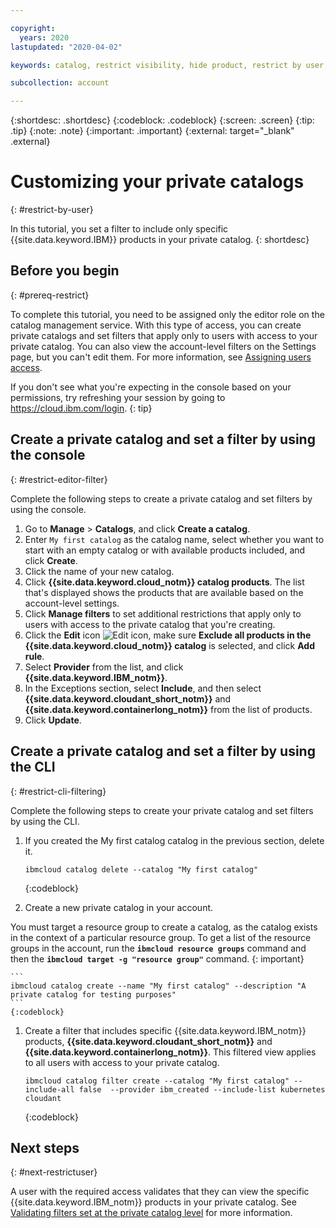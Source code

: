 ```yaml
---

copyright:
  years: 2020
lastupdated: "2020-04-02"

keywords: catalog, restrict visibility, hide product, restrict by user, filter catalog, private catalog

subcollection: account

---
```


{:shortdesc: .shortdesc}
{:codeblock: .codeblock}
{:screen: .screen}
{:tip: .tip}
{:note: .note}
{:important: .important}
{:external: target="_blank" .external}

# Customizing your private catalogs
{: #restrict-by-user}

In this tutorial, you set a filter to include only specific {{site.data.keyword.IBM}} products in your private catalog.
{: shortdesc}

## Before you begin
{: #prereq-restrict}

To complete this tutorial, you need to be assigned only the editor role on the catalog management service. With this type of access, you can create private catalogs and set filters that apply only to users with access to your private catalog. You can also view the account-level filters on the Settings page, but you can't edit them. For more information, see [Assigning users access](/docs/account?topic=account-catalog-access).

  If you don't see what you're expecting in the console based on your permissions, try refreshing your session by going to https://cloud.ibm.com/login.
  {: tip}

## Create a private catalog and set a filter by using the console
{: #restrict-editor-filter}

Complete the following steps to create a private catalog and set filters by using the console. 

1. Go to **Manage** > **Catalogs**, and click **Create a catalog**.
1. Enter `My first catalog` as the catalog name, select whether you want to start with an empty catalog or with available products included, and click **Create**.
2. Click the name of your new catalog.
1. Click **{{site.data.keyword.cloud_notm}} catalog products**. The list that's displayed shows the products that are available based on the account-level settings. 
2. Click **Manage filters** to set additional restrictions that apply only to users with access to the private catalog that you're creating. 
3. Click the **Edit** icon ![Edit icon](../icons/edit-tagging.svg), make sure **Exclude all products in the {{site.data.keyword.cloud_notm}} catalog** is selected, and click **Add rule**.
5. Select **Provider** from the list, and click **{{site.data.keyword.IBM_notm}}**. 
6. In the Exceptions section, select **Include**, and then select **{{site.data.keyword.cloudant_short_notm}}** and **{{site.data.keyword.containerlong_notm}}** from the list of products. 
6. Click **Update**.

## Create a private catalog and set a filter by using the CLI
{: #restrict-cli-filtering}

Complete the following steps to create your private catalog and set filters by using the CLI.

1. If you created the My first catalog catalog in the previous section, delete it.
    
    ```
    ibmcloud catalog delete --catalog "My first catalog"
    ```
    {:codeblock}
    
1. Create a new private catalog in your account.

  You must target a resource group to create a catalog, as the catalog exists in the context of a particular resource group. To get a list of the resource groups in the account, run the **`ibmcloud resource groups`** command and then the **`ibmcloud target -g "resource group"`** command.
  {: important}
    
    ```
    ibmcloud catalog create --name "My first catalog" --description "A private catalog for testing purposes"
    ```
    {:codeblock}
    
1. Create a filter that includes specific {{site.data.keyword.IBM_notm}} products, **{{site.data.keyword.cloudant_short_notm}}** and **{{site.data.keyword.containerlong_notm}}**. This filtered view applies to all users with access to your private catalog.
    
    ```
    ibmcloud catalog filter create --catalog "My first catalog" --include-all false  --provider ibm_created --include-list kubernetes cloudant
    ```
    {:codeblock}

## Next steps
{: #next-restrictuser}

A user with the required access validates that they can view the specific {{site.data.keyword.IBM_notm}} products in your private catalog. See [Validating filters set at the private catalog level](/docs/account?topic=account-restrict-user-validate) for more information.



